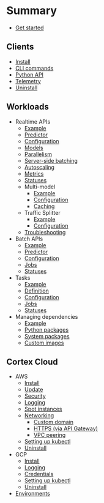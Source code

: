 # Summary

* [Get started](workloads/realtime/example.md)

## Clients

* [Install](clients/install.md)
* [CLI commands](clients/cli.md)
* [Python API](clients/python.md)
* [Telemetry](clients/telemetry.md)
* [Uninstall](clients/uninstall.md)

## Workloads

* Realtime APIs
  * [Example](workloads/realtime/example.md)
  * [Predictor](workloads/realtime/predictors.md)
  * [Configuration](workloads/realtime/configuration.md)
  * [Models](workloads/realtime/models.md)
  * [Parallelism](workloads/realtime/parallelism.md)
  * [Server-side batching](workloads/realtime/server-side-batching.md)
  * [Autoscaling](workloads/realtime/autoscaling.md)
  * [Metrics](workloads/realtime/metrics.md)
  * [Statuses](workloads/realtime/statuses.md)
  * Multi-model
    * [Example](workloads/realtime/multi-model/example.md)
    * [Configuration](workloads/realtime/multi-model/configuration.md)
    * [Caching](workloads/realtime/multi-model/caching.md)
  * Traffic Splitter
    * [Example](workloads/realtime/traffic-splitter/example.md)
    * [Configuration](workloads/realtime/traffic-splitter/configuration.md)
  * [Troubleshooting](workloads/realtime/troubleshooting.md)
* Batch APIs
  * [Example](workloads/batch/example.md)
  * [Predictor](workloads/batch/predictors.md)
  * [Configuration](workloads/batch/configuration.md)
  * [Jobs](workloads/batch/jobs.md)
  * [Statuses](workloads/batch/statuses.md)
* Tasks
  * [Example](workloads/task/example.md)
  * [Definition](workloads/task/definitions.md)
  * [Configuration](workloads/task/configuration.md)
  * [Jobs](workloads/task/jobs.md)
  * [Statuses](workloads/task/statuses.md)
* Managing dependencies
  * [Example](workloads/dependencies/example.md)
  * [Python packages](workloads/dependencies/python-packages.md)
  * [System packages](workloads/dependencies/system-packages.md)
  * [Custom images](workloads/dependencies/images.md)

## Cortex Cloud

* AWS
  * [Install](cloud/aws/install.md)
  * [Update](cloud/aws/update.md)
  * [Security](cloud/aws/security.md)
  * [Logging](cloud/aws/logging.md)
  * [Spot instances](cloud/aws/spot.md)
  * [Networking](cloud/aws/networking/index.md)
    * [Custom domain](cloud/aws/networking/custom-domain.md)
    * [HTTPS (via API Gateway)](cloud/aws/networking/https.md)
    * [VPC peering](cloud/aws/networking/vpc-peering.md)
  * [Setting up kubectl](cloud/aws/kubectl.md)
  * [Uninstall](cloud/aws/uninstall.md)
* GCP
  * [Install](cloud/gcp/install.md)
  * [Logging](cloud/aws/logging.md)
  * [Credentials](cloud/gcp/credentials.md)
  * [Setting up kubectl](cloud/gcp/kubectl.md)
  * [Uninstall](cloud/gcp/uninstall.md)
* [Environments](cloud/environments.md)
